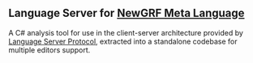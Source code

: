 ## Language Server for [NewGRF Meta Language](https://github.com/OpenTTD/nml)

A C# analysis tool for use in the client-server architecture provided by [Language Server Protocol](https://microsoft.github.io/language-server-protocol), extracted into a standalone codebase for multiple editors support.